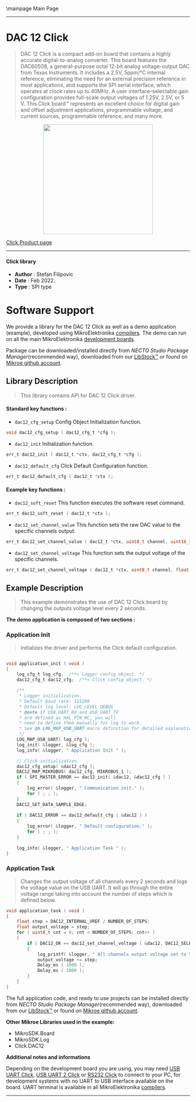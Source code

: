 \mainpage Main Page

---
# DAC 12 Click

> DAC 12 Click is a compact add-on board that contains a highly accurate digital-to-analog converter. This board features the DAC60508, a general-purpose octal 12-bit analog voltage-output DAC from Texas Instruments. It includes a 2.5V, 5ppm/°C internal reference, eliminating the need for an external precision reference in most applications, and supports the SPI serial interface, which operates at clock rates up to 40MHz. A user interface-selectable gain configuration provides full-scale output voltages of 1.25V, 2.5V, or 5 V. This Click board™ represents an excellent choice for digital gain and offset adjustment applications, programmable voltage, and current sources, programmable reference, and many more.

<p align="center">
  <img src="https://download.mikroe.com/images/click_for_ide/dac12_click.png" height=300px>
</p>

[Click Product page](https://www.mikroe.com/dac-12-click)

---


#### Click library

- **Author**        : Stefan Filipovic
- **Date**          : Feb 2022.
- **Type**          : SPI type


# Software Support

We provide a library for the DAC 12 Click
as well as a demo application (example), developed using MikroElektronika
[compilers](https://www.mikroe.com/necto-studio).
The demo can run on all the main MikroElektronika [development boards](https://www.mikroe.com/development-boards).

Package can be downloaded/installed directly from *NECTO Studio Package Manager*(recommended way), downloaded from our [LibStock&trade;](https://libstock.mikroe.com) or found on [Mikroe github account](https://github.com/MikroElektronika/mikrosdk_click_v2/tree/master/clicks).

## Library Description

> This library contains API for DAC 12 Click driver.

#### Standard key functions :

- `dac12_cfg_setup` Config Object Initialization function.
```c
void dac12_cfg_setup ( dac12_cfg_t *cfg );
```

- `dac12_init` Initialization function.
```c
err_t dac12_init ( dac12_t *ctx, dac12_cfg_t *cfg );
```

- `dac12_default_cfg` Click Default Configuration function.
```c
err_t dac12_default_cfg ( dac12_t *ctx );
```

#### Example key functions :

- `dac12_soft_reset` This function executes the software reset command.
```c
err_t dac12_soft_reset ( dac12_t *ctx );
```

- `dac12_set_channel_value` This function sets the raw DAC value to the specific channels output.
```c
err_t dac12_set_channel_value ( dac12_t *ctx, uint8_t channel, uint16_t dac_value );
```

- `dac12_set_channel_voltage` This function sets the output voltage of the specific channels.
```c
err_t dac12_set_channel_voltage ( dac12_t *ctx, uint8_t channel, float voltage );
```

## Example Description

> This example demonstrates the use of DAC 12 Click board by changing the outputs voltage level every 2 seconds.

**The demo application is composed of two sections :**

### Application Init

> Initializes the driver and performs the Click default configuration.

```c

void application_init ( void )
{
    log_cfg_t log_cfg;  /**< Logger config object. */
    dac12_cfg_t dac12_cfg;  /**< Click config object. */

    /** 
     * Logger initialization.
     * Default baud rate: 115200
     * Default log level: LOG_LEVEL_DEBUG
     * @note If USB_UART_RX and USB_UART_TX 
     * are defined as HAL_PIN_NC, you will 
     * need to define them manually for log to work. 
     * See @b LOG_MAP_USB_UART macro definition for detailed explanation.
     */
    LOG_MAP_USB_UART( log_cfg );
    log_init( &logger, &log_cfg );
    log_info( &logger, " Application Init " );

    // Click initialization.
    dac12_cfg_setup( &dac12_cfg );
    DAC12_MAP_MIKROBUS( dac12_cfg, MIKROBUS_1 );
    if ( SPI_MASTER_ERROR == dac12_init( &dac12, &dac12_cfg ) )
    {
        log_error( &logger, " Communication init." );
        for ( ; ; );
    }
    DAC12_SET_DATA_SAMPLE_EDGE;
    
    if ( DAC12_ERROR == dac12_default_cfg ( &dac12 ) )
    {
        log_error( &logger, " Default configuration." );
        for ( ; ; );
    }
    
    log_info( &logger, " Application Task " );
}

```

### Application Task

> Changes the output voltage of all channels every 2 seconds and logs the voltage value on the USB UART.
It will go through the entire voltage range taking into account the number of steps which is defined below.

```c
void application_task ( void )
{
    float step = DAC12_INTERNAL_VREF / NUMBER_OF_STEPS;
    float output_voltage = step;
    for ( uint8_t cnt = 0; cnt < NUMBER_OF_STEPS; cnt++ )
    {
        if ( DAC12_OK == dac12_set_channel_voltage ( &dac12, DAC12_SELECT_CHANNEL_ALL, output_voltage ) )
        {
            log_printf( &logger, " All channels output voltage set to %.3f V\r\n", output_voltage );
            output_voltage += step;
            Delay_ms ( 1000 );
            Delay_ms ( 1000 );
        }
    }
}
```

The full application code, and ready to use projects can be installed directly from *NECTO Studio Package Manager*(recommended way), downloaded from our [LibStock&trade;](https://libstock.mikroe.com) or found on [Mikroe github account](https://github.com/MikroElektronika/mikrosdk_click_v2/tree/master/clicks).

**Other Mikroe Libraries used in the example:**

- MikroSDK.Board
- MikroSDK.Log
- Click.DAC12

**Additional notes and informations**

Depending on the development board you are using, you may need
[USB UART Click](https://www.mikroe.com/usb-uart-click),
[USB UART 2 Click](https://www.mikroe.com/usb-uart-2-click) or
[RS232 Click](https://www.mikroe.com/rs232-click) to connect to your PC, for
development systems with no UART to USB interface available on the board. UART
terminal is available in all MikroElektronika
[compilers](https://shop.mikroe.com/compilers).

---
